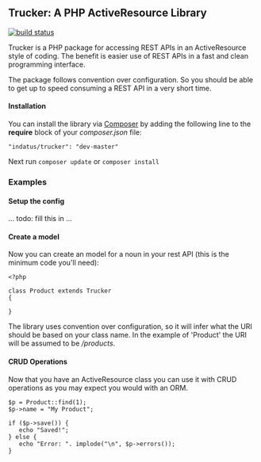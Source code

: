 ## Trucker: A PHP ActiveResource Library

[![build status](http://gitlab-ci.indatus.com/projects/3/status.png?ref=master)](http://gitlab-ci.indatus.com/projects/3?ref=master)

Trucker is a PHP package for accessing REST APIs in an ActiveResource style of coding. The benefit is easier use of REST APIs in a fast and clean programming interface.

The package follows convention over configuration. So you should be able to get up to speed consuming a REST API in a very short time.

#### Installation

You can install the library via [Composer](http://getcomposer.org) by adding the following line to the **require** block of your *composer.json* file:

````
"indatus/trucker": "dev-master"
````

Next run `composer update` or `composer install`

### Examples

#### Setup the config 

... todo: fill this in ...

#### Create a model

Now you can create an model for a noun in your rest API (this is the minimum code you'll need):


    <?php

    class Product extends Trucker
    {
    
    }
The library uses convention over configuration, so it will infer what the URI should be based on your class name.  In the example of 'Product' the URI will be assumed to be */products*.

#### CRUD Operations

Now that you have an ActiveResource class you can use it with CRUD operations as you may expect you would with an ORM.

    $p = Product::find(1);
    $p->name = "My Product";

    if ($p->save()) {
       echo "Saved!";
    } else {
       echo "Error: ". implode("\n", $p->errors());
    }
